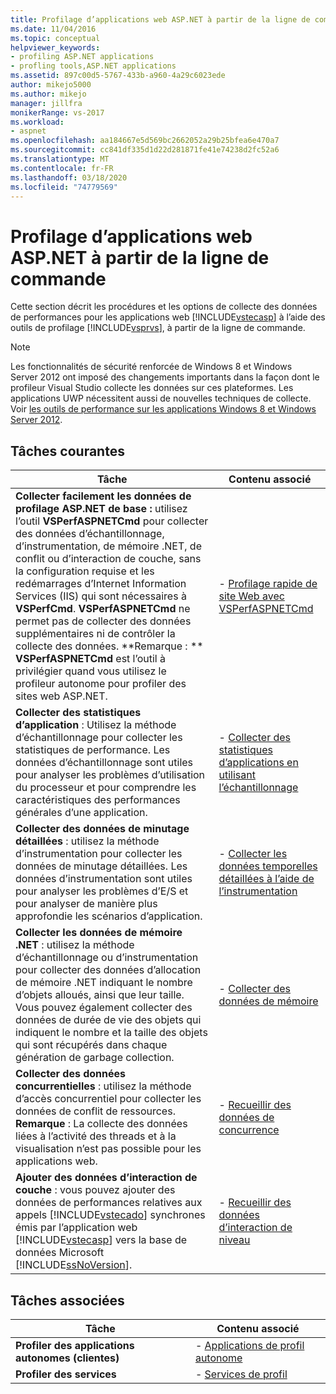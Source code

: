 ```yaml
---
title: Profilage d’applications web ASP.NET à partir de la ligne de commande | Microsoft Docs
ms.date: 11/04/2016
ms.topic: conceptual
helpviewer_keywords:
- profiling ASP.NET applications
- profling tools,ASP.NET applications
ms.assetid: 897c00d5-5767-433b-a960-4a29c6023ede
author: mikejo5000
ms.author: mikejo
manager: jillfra
monikerRange: vs-2017
ms.workload:
- aspnet
ms.openlocfilehash: aa184667e5d569bc2662052a29b25bfea6e470a7
ms.sourcegitcommit: cc841df335d1d22d281871fe41e74238d2fc52a6
ms.translationtype: MT
ms.contentlocale: fr-FR
ms.lasthandoff: 03/18/2020
ms.locfileid: "74779569"
---
```

# <a name="command-line-profiling-of-aspnet-web-applications"></a>Profilage d’applications web ASP.NET à partir de la ligne de commande
Cette section décrit les procédures et les options de collecte des données de performances pour les applications web [!INCLUDE[vstecasp](../code-quality/includes/vstecasp_md.md)] à l’aide des outils de profilage [!INCLUDE[vsprvs](../code-quality/includes/vsprvs_md.md)], à partir de la ligne de commande.

> [!NOTE]
> Les fonctionnalités de sécurité renforcée de Windows 8 et Windows Server 2012 ont imposé des changements importants dans la façon dont le profileur Visual Studio collecte les données sur ces plateformes. Les applications UWP nécessitent aussi de nouvelles techniques de collecte. Voir [les outils de performance sur les applications Windows 8 et Windows Server 2012](../profiling/performance-tools-on-windows-8-and-windows-server-2012-applications.md).

## <a name="common-tasks"></a>Tâches courantes

| Tâche | Contenu associé |
| - | - |
| **Collecter facilement les données de profilage ASP.NET de base :** utilisez l’outil **VSPerfASPNETCmd** pour collecter des données d’échantillonnage, d’instrumentation, de mémoire .NET, de conflit ou d’interaction de couche, sans la configuration requise et les redémarrages d’Internet Information Services (IIS) qui sont nécessaires à **VSPerfCmd**. **VSPerfASPNETCmd** ne permet pas de collecter des données supplémentaires ni de contrôler la collecte des données. **Remarque : **  **VSPerfASPNETCmd** est l’outil à privilégier quand vous utilisez le profileur autonome pour profiler des sites web ASP.NET. | -   [Profilage rapide de site Web avec VSPerfASPNETCmd](../profiling/rapid-web-site-profiling-with-vsperfaspnetcmd.md) |
| **Collecter des statistiques d’application** : Utilisez la méthode d’échantillonnage pour collecter les statistiques de performance. Les données d’échantillonnage sont utiles pour analyser les problèmes d’utilisation du processeur et pour comprendre les caractéristiques des performances générales d’une application. | -   [Collecter des statistiques d’applications en utilisant l’échantillonnage](../profiling/collecting-application-statistics-for-aspnet-using-the-profiler-sampling-method.md) |
| **Collecter des données de minutage détaillées** : utilisez la méthode d’instrumentation pour collecter les données de minutage détaillées. Les données d’instrumentation sont utiles pour analyser les problèmes d’E/S et pour analyser de manière plus approfondie les scénarios d’application. | -   [Collecter les données temporelles détaillées à l’aide de l’instrumentation](../profiling/collecting-detailed-timing-data-aspnet-profiler-instrumentation-method.md) |
| **Collecter les données de mémoire .NET** : utilisez la méthode d’échantillonnage ou d’instrumentation pour collecter des données d’allocation de mémoire .NET indiquant le nombre d’objets alloués, ainsi que leur taille. Vous pouvez également collecter des données de durée de vie des objets qui indiquent le nombre et la taille des objets qui sont récupérés dans chaque génération de garbage collection. | -   [Collecter des données de mémoire](../profiling/collecting-memory-data-from-an-aspnet-web-application.md) |
| **Collecter des données concurrentielles** : utilisez la méthode d’accès concurrentiel pour collecter les données de conflit de ressources. **Remarque** : La collecte des données liées à l’activité des threads et à la visualisation n’est pas possible pour les applications web. | -   [Recueillir des données de concurrence](../profiling/collecting-concurrency-data-for-an-aspnet-web-application.md) |
| **Ajouter des données d’interaction de couche** : vous pouvez ajouter des données de performances relatives aux appels [!INCLUDE[vstecado](../data-tools/includes/vstecado_md.md)] synchrones émis par l’application web [!INCLUDE[vstecasp](../code-quality/includes/vstecasp_md.md)] vers la base de données Microsoft [!INCLUDE[ssNoVersion](../data-tools/includes/ssnoversion_md.md)]. | -   [Recueillir des données d’interaction de niveau](../profiling/adding-tier-interaction-data-from-the-command-line.md) |

## <a name="related-tasks"></a>Tâches associées

|Tâche|Contenu associé|
|----------|---------------------|
|**Profiler des applications autonomes (clientes)**|-   [Applications de profil autonome](../profiling/command-line-profiling-of-stand-alone-applications.md)|
|**Profiler des services**|-   [Services de profil](../profiling/command-line-profiling-of-services.md)|
